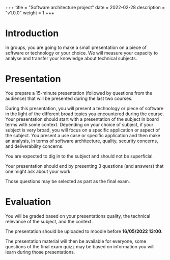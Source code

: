 +++
title = "Software architecture project"
date = 2022-02-28
description = "v1.0.0"
weight = 1
+++

# Introduction

In groups, you are going to make a small presentation on a piece of software
or technology or your choice.
We will measure your capacity to analyse and transfer your knowledge about
technical subjects.


# Presentation

You prepare a 15-minute presentation (followed by questions from the audience)
that will be presented during the last two courses. 

During this presentation, you will present a technology or piece of software
in the light of the different broad topics you encountered during the course.
Your presentation should start with a presentation of the subject in board terms
with some context. 
Depending on your choice of subject, if your subject is very broad, you will
focus on a specific application or aspect of the subject.
You present a use case or specific application and then
make an analysis, in terms of software architecture, quality, security
concerns, and deliverability concerns.

You are expected to dig in to the subject and should not be superficial.

Your presentation should end by presenting 3 questions (and answers) that
one might ask about your work.

Those questions may be selected as part as the final exam.

# Evaluation

You will be graded based on your presentations quality, the technical relevance
of the subject, and the context.


The presentation should be uploaded to moodle before **16/05/2022 13:00**.


The presentation material will then be available for everyone, some questions 
of the final exam quizz may be based on information you will learn during those
presentations.

